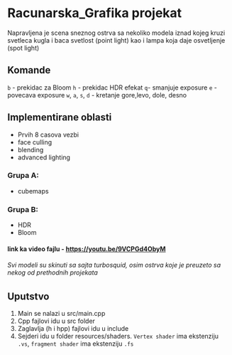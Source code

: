 # Racunarska_Grafika projekat

Napravljena je scena sneznog ostrva sa nekoliko modela iznad kojeg kruzi svetleca kugla i baca svetlost (point light) kao i lampa koja daje osvetljenje (spot light)
## Komande

`b` - prekidac za Bloom 
`h` - prekidac HDR efekat
`q`- smanjuje exposure
`e` - povecava exposure
`w`, `a`, `s`, `d` - kretanje gore,levo, dole, desno

## Implementirane oblasti

- Prvih 8 casova vezbi
- face culling
- blending
- advanced lighting

### Grupa A:

- cubemaps 

### Grupa B:

- HDR
- Bloom

#### link ka video fajlu -  https://youtu.be/9VCPGd4ObyM

###### Svi modeli su skinuti sa sajta turbosquid, osim ostrva koje je preuzeto sa nekog od prethodnih projekata

## Uputstvo
1. Main se nalazi u src/main.cpp
2. Cpp fajlovi idu u src folder
3. Zaglavlja (h i hpp) fajlovi idu u include
4. Sejderi idu u folder resources/shaders. `Vertex shader` ima ekstenziju `.vs`, `fragment shader` ima ekstenziju `.fs`
